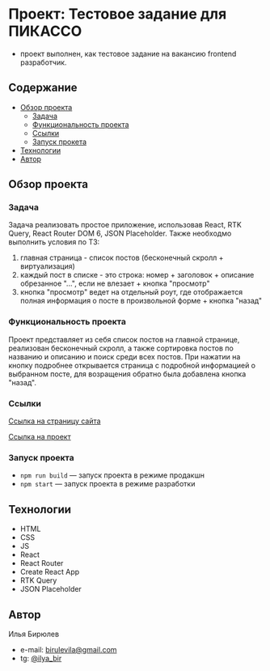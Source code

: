 # Проект: Тестовое задание для ПИКАССО

- проект выполнен, как тестовое задание на вакансию frontend разработчик. 

## Содержание

 - [Обзор проекта](#обзор-проекта)
    - [Задача](#задачи-и-цели-проекта)
    - [Функциональность проекта](#функциональность-проекта)
    - [Ссылки](#ссылки)
    - [Запуск прокета](#запуск-проекта)
 - [Технологии](#технологии)
 - [Автор](#автор)

## Обзор проекта

### Задача

Задача реализовать простое приложение, использовав React, RTK Query, React Router DOM 6, JSON Placeholder.
Также необходмо выполнить условия по ТЗ: 
1. главная страница - список постов (бесконечный скролл + виртуализация)
2. каждый пост в списке - это строка: номер + заголовок + описание обрезанное "...", если не влезает + кнопка "просмотр"
3. кнопка "просмотр" ведет на отдельный роут, где отображается полная информация о посте в произвольной форме + кнопка "назад"

### Функциональность проекта

Проект представляет из себя список постов на главной странице, реализован бесконечный скролл, а также сортировка постов по названию и описанию и поиск среди всех постов.
При нажатии на кнопку подробнее открывается страница с подробной информацией о выбранном посте, для возращения обратно была добавлена кнопка "назад". 

### Ссылки

[Ссылка на страницу сайта]()

[Ссылка на проект](https://github.com/IlyaBiryulev/test-work-picasso)

### Запуск проекта

- `npm run build` — запуск проекта в режиме продакшн
- `npm start` — запуск проекта в режиме разработки

## Технологии

- HTML
- CSS
- JS
- React
- React Router
- Create React App
- RTK Query
- JSON Placeholder

## Автор

Илья Бирюлев

- e-mail: birulevila@gmail.com
- tg: [@ilya_bir](https://t.me/ilya_bir)
